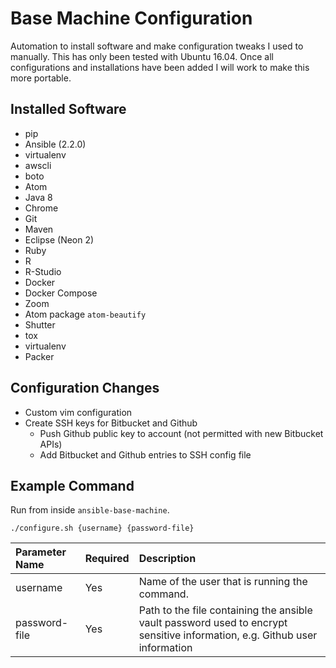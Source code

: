 # Base Machine Configuration
Automation to install software and make configuration tweaks I used to manually. This has only been tested with Ubuntu 16.04. Once all configurations and installations have been added I will work to make this more portable.

## Installed Software
* pip
* Ansible (2.2.0)
* virtualenv
* awscli
* boto
* Atom
* Java 8
* Chrome
* Git
* Maven
* Eclipse (Neon 2)
* Ruby
* R
* R-Studio
* Docker
* Docker Compose
* Zoom
* Atom package `atom-beautify`
* Shutter
* tox
* virtualenv
* Packer

## Configuration Changes
* Custom vim configuration
* Create SSH keys for Bitbucket and Github
  * Push Github public key to account (not permitted with new Bitbucket APIs)
  * Add Bitbucket and Github entries to SSH config file


## Example Command
Run from inside `ansible-base-machine`.
```
./configure.sh {username} {password-file}
```

|Parameter Name|Required|Description|
|:------------|:-------|:----------|
|username|Yes|Name of the user that is running the command.|
|password-file|Yes|Path to the file containing the ansible vault password used to encrypt sensitive information, e.g. Github user information|
